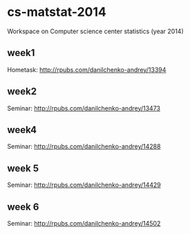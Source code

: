 cs-matstat-2014
===============

Workspace on Computer science center statistics (year 2014)

week1
----
Hometask: http://rpubs.com/danilchenko-andrey/13394

week2
-----
Seminar: http://rpubs.com/danilchenko-andrey/13473

week4
-----
Seminar: http://rpubs.com/danilchenko-andrey/14288

week 5
------
Seminar: http://rpubs.com/danilchenko-andrey/14429

week 6
------
Seminar: http://rpubs.com/danilchenko-andrey/14502
